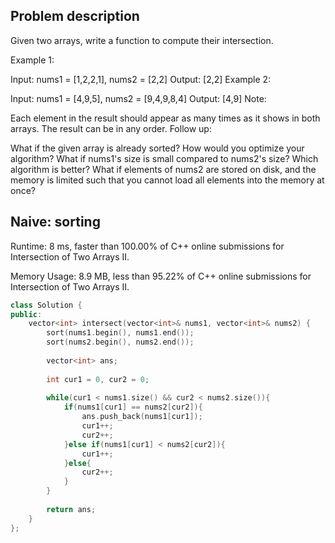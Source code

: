 ## Problem description

Given two arrays, write a function to compute their intersection.

Example 1:

Input: nums1 = [1,2,2,1], nums2 = [2,2]
Output: [2,2]
Example 2:

Input: nums1 = [4,9,5], nums2 = [9,4,9,8,4]
Output: [4,9]
Note:

Each element in the result should appear as many times as it shows in both arrays.
The result can be in any order.
Follow up:

What if the given array is already sorted? How would you optimize your algorithm?
What if nums1's size is small compared to nums2's size? Which algorithm is better?
What if elements of nums2 are stored on disk, and the memory is limited such that you cannot load all elements into the memory at once?

## Naive: sorting

Runtime: 8 ms, faster than 100.00% of C++ online submissions for Intersection of Two Arrays II.

Memory Usage: 8.9 MB, less than 95.22% of C++ online submissions for Intersection of Two Arrays II.

```cpp
class Solution {
public:
    vector<int> intersect(vector<int>& nums1, vector<int>& nums2) {
        sort(nums1.begin(), nums1.end());
        sort(nums2.begin(), nums2.end());
        
        vector<int> ans;
        
        int cur1 = 0, cur2 = 0;
        
        while(cur1 < nums1.size() && cur2 < nums2.size()){
            if(nums1[cur1] == nums2[cur2]){
                ans.push_back(nums1[cur1]);
                cur1++;
                cur2++;
            }else if(nums1[cur1] < nums2[cur2]){
                cur1++;
            }else{
                cur2++;
            }
        }
        
        return ans;
    }
};
```
